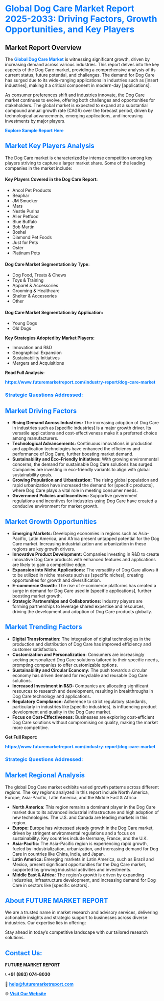 <h1 style="color: #007BFF;">Global Dog Care Market Report 2025-2033: Driving Factors, Growth Opportunities, and Key Players</h1>

<section id="overview">
<h2>Market Report Overview</h2>
<p>The <a href="https://www.futuremarketreport.com/industry-report/dog-care-market" style="color: #007BFF; text-decoration: none;"><strong>Global Dog Care Market</strong></a> is witnessing significant growth, driven by increasing demand across various industries. This report delves into the key aspects of the Dog Care market, providing a comprehensive analysis of its current status, future potential, and challenges. The demand for Dog Care has surged due to its wide-ranging applications in industries such as [insert industries], making it a critical component in modern-day [applications].</p>
<p>As consumer preferences shift and industries innovate, the Dog Care market continues to evolve, offering both challenges and opportunities for stakeholders. The global market is expected to expand at a substantial compound annual growth rate (CAGR) over the forecast period, driven by technological advancements, emerging applications, and increasing investments by major players.</p>
</section>

<section id="overview">
<p><a href="https://www.futuremarketreport.com/request-sample/reportId=86536" style="color: #007BFF; text-decoration: none;"><strong>Explore Sample Report Here</strong></a></p>
</section>

<section id="key-players">
<h2 style="color: #007BFF;">Market Key Players Analysis</h2>
<p>The Dog Care market is characterized by intense competition among key players striving to capture a larger market share. Some of the leading companies in the market include:</p>
<h4>Key Players Covered in the Dog Care Report:</h4>
<ul><li>Ancol Pet Products</li><li>Beaphar</li><li>JM Smucker</li><li>Mars</li><li>Nestle Purina</li><li>Aller Petfood</li><li>Blue Buffalo</li><li>Bob Martin</li><li>Boshel</li><li>Diamond Pet Foods</li><li>Just for Pets</li><li>Oster</li><li>Platinum Pets</li></ul>
<h4>Dog Care Market Segmentation by Type:</h4>
<ul><li>Dog Food, Treats &amp; Chews</li><li>Toys &amp; Training</li><li>Apparel &amp; Accessories</li><li>Grooming &amp; Healthcare</li><li>Shelter &amp; Accessories</li><li>Other</li></ul>

<h4>Dog Care Market Segmentation by Application:</h4>
<ul><li>Young Dogs</li><li>Old Dogs</li></ul>
<p><strong>Key Strategies Adopted by Market Players:</strong></p>
<ul>
<li>Innovation and R&D</li>
<li>Geographical Expansion</li>
<li>Sustainability Initiatives</li>
<li>Mergers and Acquisitions</li>
</ul>
</section>

<section>
<p><strong>Read Full Analysis: </strong></p><a href="https://www.futuremarketreport.com/industry-report/dog-care-market" style="color: #007BFF; text-decoration: none;"><strong>https://www.futuremarketreport.com/industry-report/dog-care-market</strong></a>
<h3 style="color: #007BFF;">Strategic Questions Addressed:</h3>
</section>

<section id="driving-factors">
<h2 style="color: #007BFF;">Market Driving Factors</h2>
<ul>
<li><strong>Rising Demand Across Industries:</strong> The increasing adoption of Dog Care in industries such as [specific industries] is a major growth driver. Its versatile applications and cost-effectiveness make it a preferred choice among manufacturers.</li>
<li><strong>Technological Advancements:</strong> Continuous innovations in production and application technologies have enhanced the efficiency and performance of Dog Care, further boosting market demand.</li>
<li><strong>Sustainability and Eco-Friendly Initiatives:</strong> With growing environmental concerns, the demand for sustainable Dog Care solutions has surged. Companies are investing in eco-friendly variants to align with global sustainability goals.</li>
<li><strong>Growing Population and Urbanization:</strong> The rising global population and rapid urbanization have increased the demand for [specific products], where Dog Care plays a vital role in meeting consumer needs.</li>
<li><strong>Government Policies and Incentives:</strong> Supportive government regulations and incentives for industries using Dog Care have created a conducive environment for market growth.</li>
</ul>
</section>

<section id="growth-opportunities">
<h2 style="color: #007BFF;">Market Growth Opportunities</h2>
<ul>
<li><strong>Emerging Markets:</strong> Developing economies in regions such as Asia-Pacific, Latin America, and Africa present untapped potential for the Dog Care market. Increasing industrialization and urbanization in these regions are key growth drivers.</li>
<li><strong>Innovative Product Development:</strong> Companies investing in R&D to create innovative Dog Care products with enhanced features and applications are likely to gain a competitive edge.</li>
<li><strong>Expansion into Niche Applications:</strong> The versatility of Dog Care allows it to be utilized in niche markets such as [specific niches], creating opportunities for growth and diversification.</li>
<li><strong>E-commerce Growth:</strong> The rise of e-commerce platforms has created a surge in demand for Dog Care used in [specific applications], further boosting market growth.</li>
<li><strong>Strategic Partnerships and Collaborations:</strong> Industry players are forming partnerships to leverage shared expertise and resources, driving the development and adoption of Dog Care products globally.</li>
</ul>
</section>

<section id="trending-factors">
<h2 style="color: #007BFF;">Market Trending Factors</h2>
<ul>
<li><strong>Digital Transformation:</strong> The integration of digital technologies in the production and distribution of Dog Care has improved efficiency and customer satisfaction.</li>
<li><strong>Customization and Personalization:</strong> Consumers are increasingly seeking personalized Dog Care solutions tailored to their specific needs, prompting companies to offer customizable options.</li>
<li><strong>Sustainability and Circular Economy:</strong> The push towards a circular economy has driven demand for recyclable and reusable Dog Care solutions.</li>
<li><strong>Increased Investment in R&D:</strong> Companies are allocating significant resources to research and development, resulting in breakthroughs in Dog Care technology and applications.</li>
<li><strong>Regulatory Compliance:</strong> Adherence to strict regulatory standards, particularly in industries like [specific industries], is influencing product development and quality in the Dog Care market.</li>
<li><strong>Focus on Cost-Effectiveness:</strong> Businesses are exploring cost-efficient Dog Care solutions without compromising on quality, making the market more competitive.</li>
</ul>
</section>

<section>
<p><strong>Get Full Report: </strong></p><a href="https://www.futuremarketreport.com/industry-report/dog-care-market" style="color: #007BFF; text-decoration: none;"><strong>https://www.futuremarketreport.com/industry-report/dog-care-market</strong></a>
<h3 style="color: #007BFF;">Strategic Questions Addressed:</h3>
</section>


<section id="regional-analysis">
<h2 style="color: #007BFF;">Market Regional Analysis</h2>
<p>The global Dog Care market exhibits varied growth patterns across different regions. The key regions analyzed in this report include North America, Europe, Asia-Pacific, Latin America, and the Middle East & Africa:</p>
<ul>
<li><strong>North America:</strong> This region remains a dominant player in the Dog Care market due to its advanced industrial infrastructure and high adoption of new technologies. The U.S. and Canada are leading markets in this region.</li>
<li><strong>Europe:</strong> Europe has witnessed steady growth in the Dog Care market, driven by stringent environmental regulations and a focus on sustainability. Key countries include Germany, France, and the U.K.</li>
<li><strong>Asia-Pacific:</strong> The Asia-Pacific region is experiencing rapid growth, fueled by industrialization, urbanization, and increasing demand for Dog Care in countries like China, India, and Japan.</li>
<li><strong>Latin America:</strong> Emerging markets in Latin America, such as Brazil and Mexico, present significant opportunities for the Dog Care market, supported by growing industrial activities and investments.</li>
<li><strong>Middle East & Africa:</strong> The region’s growth is driven by expanding industries, infrastructure development, and increasing demand for Dog Care in sectors like [specific sectors].</li>
</ul>
</section>

<footer>
<h2 style="color: #007BFF;">About FUTURE MARKET REPORT</h2>
<p>We are a trusted name in market research and advisory services, delivering actionable insights and strategic support to businesses across diverse industries. Our expertise lies in offering:</p>

<p>Stay ahead in today’s competitive landscape with our tailored research solutions.</p>

<h2 style="color: #007BFF;">Contact Us:</h2>
<p><strong>FUTURE MARKET REPORT</strong></p>
<p>📞 <strong>+91 (883) 074-8030</strong></p>
<p>📧 <strong><a href="mailto:help@futuremarketreport.com" style="color: #007BFF;">help@futuremarketreport.com</a></strong></p>
<p>🌐 <strong><a href="https://www.futuremarketreport.com/" style="color: #007BFF;">Visit Our Website</a></strong></p>
</footer>